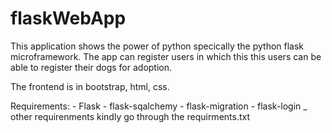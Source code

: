# flaskWebApp

This application shows the power of python specically the python flask microframework.
The app can register users in which this this users can be able to register their dogs for adoption.

The frontend is in bootstrap, html, css.

Requirements:
    - Flask
    - flask-sqalchemy
    - flask-migration
    - flask-login
    _ other requirenments kindly go through the requirments.txt
